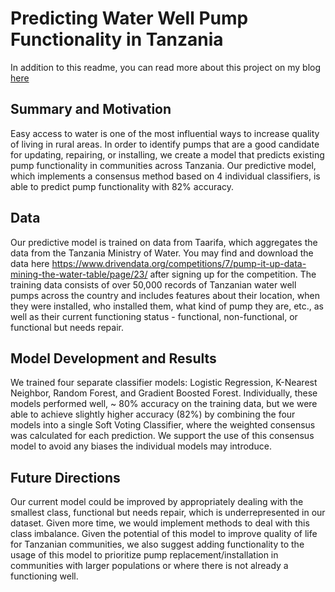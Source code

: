 # Predicting Water Well Pump Functionality in Tanzania

In addition to this readme, you can read more about this project on my blog [here](https://medium.com/@wvsharber/soft-voting-classifier-as-a-consensus-method-for-machine-learning-classification-24ebd4d49943)

## Summary and Motivation
Easy access to water is one of the most influential ways to increase quality of living in rural areas. In order to identify pumps that are a good candidate for updating, repairing, or installing, we create a model that predicts existing pump functionality in communities across Tanzania. Our predictive model, which implements a consensus method based on 4 individual classifiers, is able to predict pump functionality with 82% accuracy. 

## Data
Our predictive model is trained on data from Taarifa, which aggregates the data from the Tanzania Ministry of Water. You may find and download the data here https://www.drivendata.org/competitions/7/pump-it-up-data-mining-the-water-table/page/23/ after signing up for the competition. The training data consists of over 50,000 records of Tanzanian water well pumps across the country and includes features about their location, when they were installed, who installed them, what kind of pump they are, etc., as well as their current functioning status - functional, non-functional, or functional but needs repair. 

## Model Development and Results
We trained four separate classifier models: Logistic Regression, K-Nearest Neighbor, Random Forest, and Gradient Boosted Forest. Individually, these models performed well, ~ 80% accuracy on the training data, but we were able to achieve slightly higher accuracy (82%) by combining the four models into a single Soft Voting Classifier, where the weighted consensus was calculated for each prediction. We support the use of this consensus model to avoid any biases the individual models may introduce.

## Future Directions
Our current model could be improved by appropriately dealing with the smallest class, functional but needs repair, which is underrepresented in our dataset. Given more time, we would implement methods to deal with this class imbalance. Given the potential of this model to improve quality of life for Tanzanian communities, we also suggest adding functionality to the usage of this model to prioritize pump replacement/installation in communities with larger populations or where there is not already a functioning well.